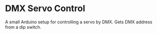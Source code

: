 # DMX Servo Control

A small Arduino setup for controlling a servo by DMX.
Gets DMX address from a dip switch.